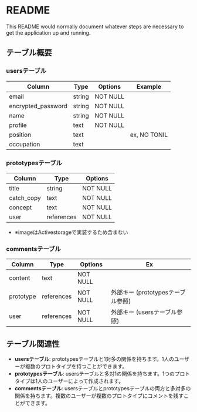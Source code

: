 # README

This README would normally document whatever steps are necessary to get the
application up and running.

## テーブル概要

### usersテーブル

| Column              | Type    | Options  | Example  |
| ------------------  | ------- | -------  | -------  |
| email               | string  | NOT NULL |          |
| encrypted_password  | string  | NOT NULL |          |
| name                | string  | NOT NULL |          |
| profile             | text    | NOT NULL |          |
| position            | text    |          | ex, NO TONIL |
| occupation          | text    |          |          |

### prototypesテーブル

| Column        | Type        | Options  |
| ----------    | -------     | -------  |
| title         | string      |NOT NULL  |
| catch_copy    | text        |NOT NULL  |
| concept       | text        |NOT NULL  |
| user          | references  |NOT NULL  |

- ※imageはActivestorageで実装するため含まない

### commentsテーブル

| Column        | Type        | Options   | Ex  |
| ----------    | -------     | -------   | ----|
| content       | text        | NOT NULL  |     |
| prototype     | references  | NOT NULL  |外部キー (prototypesテーブル参照) |
| user          | references  | NOT NULL  | 外部キー (usersテーブル参照) |

## テーブル関連性

- **usersテーブル**: prototypesテーブルと1対多の関係を持ちます。1人のユーザーが複数のプロトタイプを持つことができます。
- **prototypesテーブル**: usersテーブルと多対1の関係を持ちます。1つのプロトタイプは1人のユーザーによって作成されます。
- **commentsテーブル**: usersテーブルとprototypesテーブルの両方と多対多の関係を持ちます。複数のユーザーが複数のプロトタイプにコメントを残すことができます。

